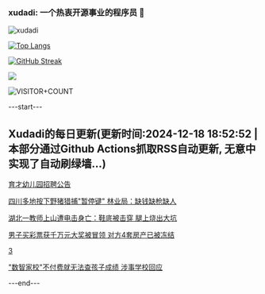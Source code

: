 ### xudadi: 一个热衷开源事业的程序员 👋

![xudadi](https://github-readme-stats-git-masterorgs-github-readme-stats-team.vercel.app/api?username=xudadi)

[![Top Langs](https://github-readme-stats.vercel.app/api/top-langs/?username=xudadi)](https://github.com/anuraghazra/github-readme-stats)

[![GitHub Streak](https://streak-stats.demolab.com?user=xudadi&locale=zh_Hans)](https://git.io/streak-stats)

![](https://raw.githubusercontent.com/xudadi/xudadi/main/assets/github-contribution-grid-snake.svg)

![VISITOR+COUNT](https://komarev.com/ghpvc/?username=xudadi&label=VISITOR+COUNT)


---start---

## Xudadi的每日更新(更新时间:2024-12-18 18:52:52 | 本部分通过Github Actions抓取RSS自动更新, 无意中实现了自动刷绿墙...)

[育才幼儿园招聘公告](https://www.gongkaoleida.com/article/2234835)

[四川多地按下野猪猎捕"暂停键" 林业局：缺钱缺枪缺人](https://m.163.com/news/article/JJKEN3O00514D3UH.html)

[湖北一教师上山遭电击身亡：鞋底被击穿 腿上烧出大坑](https://m.163.com/news/article/JJM9L3B60512D3VJ.html)

[男子买彩票获千万元大奖被冒领 对方4套房产已被冻结](https://m.163.com/news/article/JJMIREQ8053469LG.html)

[3](https://m.163.com/touch/news/sub/domestic)

["数智家校"不付费就无法查孩子成绩 涉事学校回应](https://m.163.com/news/article/JJL1AUKR0534A4SC.html)

---end---
